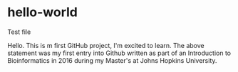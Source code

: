 
# hello-world
Test file

Hello. This is m first GitHub project, I'm excited to learn.
The above statement was my first entry into Github written as part of an Introduction to Bioinformatics in 2016 during my Master's at Johns Hopkins University. 

